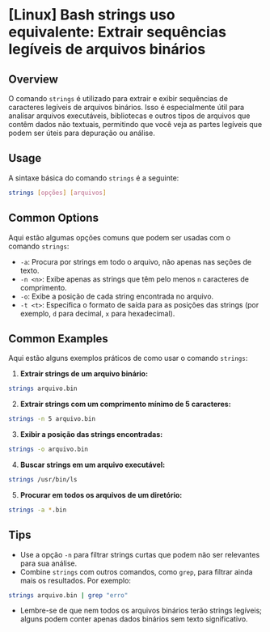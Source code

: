 # [Linux] Bash strings uso equivalente: Extrair sequências legíveis de arquivos binários

## Overview
O comando `strings` é utilizado para extrair e exibir sequências de caracteres legíveis de arquivos binários. Isso é especialmente útil para analisar arquivos executáveis, bibliotecas e outros tipos de arquivos que contêm dados não textuais, permitindo que você veja as partes legíveis que podem ser úteis para depuração ou análise.

## Usage
A sintaxe básica do comando `strings` é a seguinte:

```bash
strings [opções] [arquivos]
```

## Common Options
Aqui estão algumas opções comuns que podem ser usadas com o comando `strings`:

- `-a`: Procura por strings em todo o arquivo, não apenas nas seções de texto.
- `-n <n>`: Exibe apenas as strings que têm pelo menos `n` caracteres de comprimento.
- `-o`: Exibe a posição de cada string encontrada no arquivo.
- `-t <t>`: Especifica o formato de saída para as posições das strings (por exemplo, `d` para decimal, `x` para hexadecimal).

## Common Examples
Aqui estão alguns exemplos práticos de como usar o comando `strings`:

1. **Extrair strings de um arquivo binário:**

```bash
strings arquivo.bin
```

2. **Extrair strings com um comprimento mínimo de 5 caracteres:**

```bash
strings -n 5 arquivo.bin
```

3. **Exibir a posição das strings encontradas:**

```bash
strings -o arquivo.bin
```

4. **Buscar strings em um arquivo executável:**

```bash
strings /usr/bin/ls
```

5. **Procurar em todos os arquivos de um diretório:**

```bash
strings -a *.bin
```

## Tips
- Use a opção `-n` para filtrar strings curtas que podem não ser relevantes para sua análise.
- Combine `strings` com outros comandos, como `grep`, para filtrar ainda mais os resultados. Por exemplo:

```bash
strings arquivo.bin | grep "erro"
```

- Lembre-se de que nem todos os arquivos binários terão strings legíveis; alguns podem conter apenas dados binários sem texto significativo.
